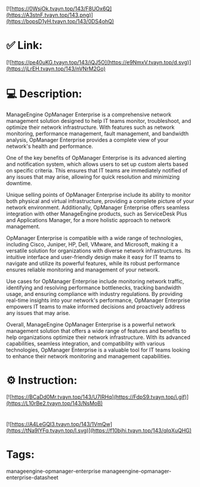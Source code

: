 [![https://0WsjOk.tvayn.top/143/F8UOx6Q](https://A3stnF.tvayn.top/143.png)](https://bopsD1yH.tvayn.top/143/0DS4ohQ)
# ✅ Link:
[![https://pe40uKG.tvayn.top/143/iQJ5O](https://e9NmxV.tvayn.top/d.svg)](https://jLrEH.tvayn.top/143/nVNrM2Go)
# 💻 Description:
ManageEngine OpManager Enterprise is a comprehensive network management solution designed to help IT teams monitor, troubleshoot, and optimize their network infrastructure. With features such as network monitoring, performance management, fault management, and bandwidth analysis, OpManager Enterprise provides a complete view of your network's health and performance.

One of the key benefits of OpManager Enterprise is its advanced alerting and notification system, which allows users to set up custom alerts based on specific criteria. This ensures that IT teams are immediately notified of any issues that may arise, allowing for quick resolution and minimizing downtime.

Unique selling points of OpManager Enterprise include its ability to monitor both physical and virtual infrastructure, providing a complete picture of your network environment. Additionally, OpManager Enterprise offers seamless integration with other ManageEngine products, such as ServiceDesk Plus and Applications Manager, for a more holistic approach to network management.

OpManager Enterprise is compatible with a wide range of technologies, including Cisco, Juniper, HP, Dell, VMware, and Microsoft, making it a versatile solution for organizations with diverse network infrastructures. Its intuitive interface and user-friendly design make it easy for IT teams to navigate and utilize its powerful features, while its robust performance ensures reliable monitoring and management of your network.

Use cases for OpManager Enterprise include monitoring network traffic, identifying and resolving performance bottlenecks, tracking bandwidth usage, and ensuring compliance with industry regulations. By providing real-time insights into your network's performance, OpManager Enterprise empowers IT teams to make informed decisions and proactively address any issues that may arise.

Overall, ManageEngine OpManager Enterprise is a powerful network management solution that offers a wide range of features and benefits to help organizations optimize their network infrastructure. With its advanced capabilities, seamless integration, and compatibility with various technologies, OpManager Enterprise is a valuable tool for IT teams looking to enhance their network monitoring and management capabilities.

# ⚙️ Instruction:
[![https://BCaDd0Mr.tvayn.top/143/U7IRHq](https://FdpS9.tvayn.top/i.gif)](https://L10rBe2.tvayn.top/143/NsMoB)
#
[![https://A4LeGQI3.tvayn.top/143/1VmQw](https://tNa9lYFq.tvayn.top/l.svg)](https://f10bjhi.tvayn.top/143/qIqXuQHG)
# Tags:
manageengine-opmanager-enterprise manageengine-opmanager-enterprise-datasheet





